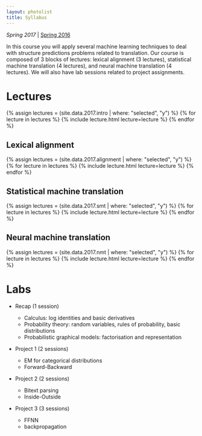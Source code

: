 ```yaml
---
layout: photolist
title: Syllabus
---
```



*Spring 2017* &#124; [Spring 2016](2016)

In this course you will apply several machine learning techniques to deal with structure predictions problems related to translation.
Our course is composed of 3 blocks of lectures: lexical alignment (3 lectures), statistical machine translation (4 lectures), and neural machine translation (4 lectures).
We will also have lab sessions related to project assignments.


# Lectures

{% assign lectures = (site.data.2017.intro | where: "selected", "y") %}
{% for lecture in lectures %}
{% include lecture.html lecture=lecture %}
{% endfor %}

## Lexical alignment

{% assign lectures = (site.data.2017.alignment | where: "selected", "y") %}
{% for lecture in lectures %}
{% include lecture.html lecture=lecture %}
{% endfor %}

## Statistical machine translation

{% assign lectures = (site.data.2017.smt | where: "selected", "y") %}
{% for lecture in lectures %}
{% include lecture.html lecture=lecture %}
{% endfor %}

## Neural machine translation

{% assign lectures = (site.data.2017.nmt | where: "selected", "y") %}
{% for lecture in lectures %}
{% include lecture.html lecture=lecture %}
{% endfor %}


# Labs

* Recap (1 session)
    * Calculus: log identities and basic derivatives
    * Probability theory: random variables, rules of probability, basic distributions
    * Probabilistic graphical models: factorisation and representation

* Project 1 (2 sessions)
    * EM for categorical distributions 
    * Forward-Backward

* Project 2 (2 sessions)
    * Bitext parsing
    * Inside-Outside

* Project 3 (3 sessions)
    * FFNN 
    * backpropagation

